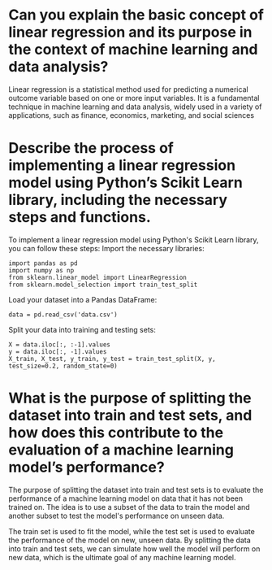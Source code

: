 # Can you explain the basic concept of linear regression and its purpose in the context of machine learning and data analysis?
Linear regression is a statistical method used for predicting a numerical outcome variable based on one or more input variables. It is a fundamental technique in machine learning and data analysis, widely used in a variety of applications, such as finance, economics, marketing, and social sciences
# Describe the process of implementing a linear regression model using Python’s Scikit Learn library, including the necessary steps and functions.
To implement a linear regression model using Python's Scikit Learn library, you can follow these steps:
Import the necessary libraries:
```
import pandas as pd
import numpy as np
from sklearn.linear_model import LinearRegression
from sklearn.model_selection import train_test_split

```
Load your dataset into a Pandas DataFrame:
```
data = pd.read_csv('data.csv')

```
Split your data into training and testing sets:
```
X = data.iloc[:, :-1].values
y = data.iloc[:, -1].values
X_train, X_test, y_train, y_test = train_test_split(X, y, test_size=0.2, random_state=0)

```
# What is the purpose of splitting the dataset into train and test sets, and how does this contribute to the evaluation of a machine learning model’s performance?
The purpose of splitting the dataset into train and test sets is to evaluate the performance of a machine learning model on data that it has not been trained on. The idea is to use a subset of the data to train the model and another subset to test the model's performance on unseen data.

The train set is used to fit the model, while the test set is used to evaluate the performance of the model on new, unseen data. By splitting the data into train and test sets, we can simulate how well the model will perform on new data, which is the ultimate goal of any machine learning model.